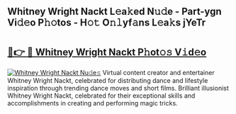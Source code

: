 ## Whitney Wright Nackt L𝚎a𝚔ed N𝚞𝚍e - Part-ygn Vi𝚍𝚎o P𝚑𝚘tos - H𝚘𝚝 O𝚗𝚕yf𝚊ns L𝚎a𝚔s jYeTr

# <h2><a href="http://kf0324k.oniu.top/?m=Whitney+Wright+Nackt">🔗👉 🔴 Whitney Wright Nackt P𝚑ot𝚘𝚜 V𝚒d𝚎o</a></h2>

[![Whitney Wright Nackt Nu𝚍e𝚜](https://i.imgur.com/0qMVB7G.gif)](http://kf0324k.oniu.top/?m=Whitney+Wright+Nackt)
Virtual content creator and entertainer Whitney Wright Nackt, celebrated for distributing dance and lifestyle inspiration through trending dance moves and short films. Brilliant illusionist Whitney Wright Nackt, celebrated for their exceptional skills and accomplishments in creating and performing magic tricks.  
